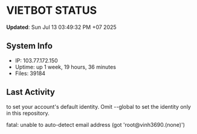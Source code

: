 # VIETBOT STATUS
**Updated**: Sun Jul 13 03:49:32 PM +07 2025

## System Info
- IP: 103.77.172.150
- Uptime: up 1 week, 19 hours, 36 minutes
- Files: 39184

## Last Activity

to set your account's default identity.
Omit --global to set the identity only in this repository.

fatal: unable to auto-detect email address (got 'root@vinh3690.(none)')
